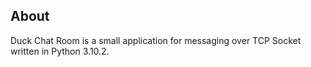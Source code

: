 ## About

Duck Chat Room is a small application for messaging over TCP Socket written in Python 3.10.2.